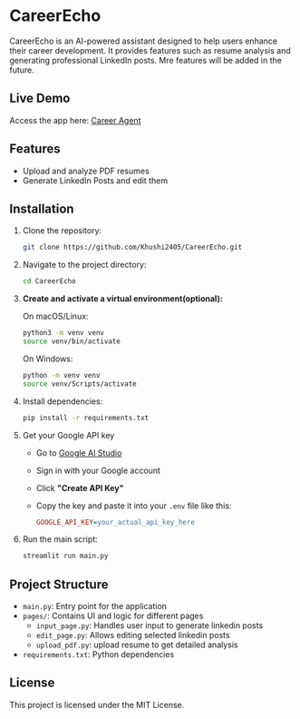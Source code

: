 # CareerEcho

CareerEcho is an AI-powered assistant designed to help users enhance their career development. It provides features such as resume analysis and generating professional LinkedIn posts. Mre features will be added in the future.

## Live Demo
Access the app here: [Career Agent](https://career-echo.streamlit.app/)


## Features
- Upload and analyze PDF resumes
- Generate LinkedIn Posts and edit them

## Installation
1. Clone the repository:
   ```sh
   git clone https://github.com/Khushi2405/CareerEcho.git
   ```
2. Navigate to the project directory:
   ```sh
   cd CareerEcho
   ```
2. **Create and activate a virtual environment(optional):**

    On macOS/Linux:

    ```bash
    python3 -m venv venv
    source venv/bin/activate
    ```
    On Windows:

    ```bash
    python -m venv venv
    source venv/Scripts/activate
    ```

4. Install dependencies:
   ```sh
   pip install -r requirements.txt
   ```
5. Get your Google API key
    - Go to [Google AI Studio](https://makersuite.google.com/app/apikey)  
    - Sign in with your Google account  
    - Click **"Create API Key"**  
    - Copy the key and paste it into your `.env` file like this:

      ```ini
      GOOGLE_API_KEY=your_actual_api_key_here
      ```
6. Run the main script:

    ```bash
    streamlit run main.py

    ```

## Project Structure
- `main.py`: Entry point for the application
- `pages/`: Contains UI and logic for different pages
  - `input_page.py`: Handles user input to generate linkedin posts
  - `edit_page.py`: Allows editing selected linkedin posts
  - `upload_pdf.py`: upload resume to get detailed analysis
- `requirements.txt`: Python dependencies

## License
This project is licensed under the MIT License.
